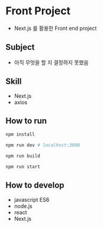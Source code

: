 # Front Project
- Next.js 를 활용한 Front end project

## Subject
- 아직 무엇을 할 지 결정하지 못했음

## Skill
- Next.js
- axios

## How to run
```bash
npm install

npm run dev # localhost:3000

npm run build

npm run start
```

## How to develop
- javascript ES6
- node.js
- react
- Next.js